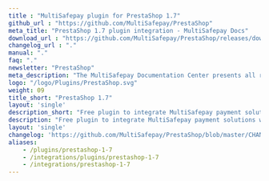 ```yaml
---
title : "MultiSafepay plugin for PrestaShop 1.7"
github_url : "https://github.com/MultiSafepay/PrestaShop"
meta_title: "PrestaShop 1.7 plugin integration - MultiSafepay Docs"
download_url : "https://github.com/MultiSafepay/PrestaShop/releases/download/4.8.0/Plugin_PrestaShop_4.8.0.zip"
changelog_url : "."
manual: "."
faq: "."
newsletter: "PrestaShop"
meta_description: "The MultiSafepay Documentation Center presents all relevant information about our Plugins and API. You can also find support pages for payment methods, tools and general questions as well as the contact details of our Support and Integration Teams."
logo: "/logo/Plugins/PrestaShop.svg"
weight: 09
title_short: "PrestaShop 1.7"
layout: 'single'
description_short: "Free plugin to integrate MultiSafepay payment solutions with your Prestashop 1.7 webshop"
description: "Free plugin to integrate MultiSafepay payment solutions with your Prestashop 1.7 webshop"
layout: 'single'
changelog: 'https://github.com/MultiSafepay/PrestaShop/blob/master/CHANGELOG.md'
aliases: 
    - /plugins/prestashop-1-7
    - /integrations/plugins/prestashop-1-7
    - /integrations/prestashop-1-7
---
```



